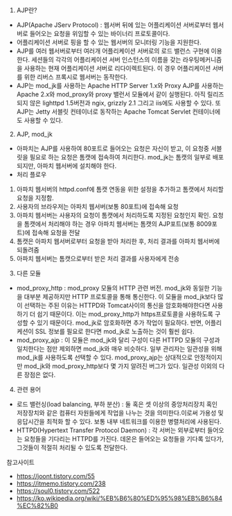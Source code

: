 1. AJP란?
- AJP(Apache JServ Protocol) : 웹서버 뒤에 있는 어플리케이션 서버로부터 웹서버로 들어오는 요청을 위임할 수 있는 바이너리 프로토콜이다.
- 어플리케이션 서버로 핑을 할 수 있는 웹서버의 모니터링 기능을 지원한다.
- AJP를 여러 웹서버로부터 여러개 어플리케이션 서버로의 로드 밸런스 구현에 이용한다. 세션들의 각각의 어플리케이션 서버 인스턴스의 이름을 갖는 라우팅메커니즘을 사용하는 현재 어플리케이션 서버로 리다이렉트된다. 이 경우 어플리케이션 서버를 위한 리버스 프록시로 웹서버는 동작한다.
- AJP는 mod_jk를 사용하는 Apache HTTP Server 1.x와 Proxy AJP를 사용하는 Apache 2.x와 mod_proxy와 proxy 밸런서 모듈에서 같이 실행된다. 아직 릴리즈 되지 않은  lighttpd 1.5버전과 ngix, grizzly 2.1 그리고 iis에도 사용할 수 있다. 또 AJP는 Jetty 서블릿 컨테이너로 동작하는 Apache Tomcat Servlet 컨테이너에도 사용할 수 있다.

2. AJP, mod_jk
- 아파치는 AJP를 사용하여 80포트로 들어오는 요청은 자신이 받고, 이 요청중 서블릿을 필요로 하는 요청은 톰캣에 접속하여 처리한다. mod_jk는 톰캣의 일부로 배포되지만, 아파치 웹서버에 설치해야 한다.
- 처리 플로우
<ol>
  <li>아파치 웹서버의 httpd.conf에 톰캣 연동을 위한 설정을 추가하고 톰캣에서 처리할 요청을 지정함.</li>
  <li>사용자의 브라우저는 아파치 웹서버(보통 80포트)에 접속해 요청</li>
  <li>아파치 웹서버는 사용자의 요청이 톰캣에서 처리하도록 지정된 요청인지 확인. 요청을 톰캣에서 처리해야 하는 경우 아파치 웹서버는 톰캣의 AJP포트(보통 8009포트)에 접속해 요청을 전달</li>
  <li>톰캣은 아파치 웹서버로부터 요청을 받아 처리한 후, 처리 결과를 아파치 웹서버에 되돌려줌</li>
  <li>아파치 웹서버는 톰캣으로부터 받은 처리 결과를 사용자에게 전송</li>
</ol>

3. 다른 모듈
<ul>
  <li>mod_proxy_http : mod_proxy 모듈의 HTTP 관련 버전. mod_jk와 동일한 기능을 대부분 제공하지만 HTTP 프로토콜을 통해 통신한다. 이 모듈을 mod_jk보다 많이 선택하는 주된 이유는 HTTPD와 Tomcat사이의 통신을 암호화해야한다면 사용하기 더 쉽기 때문이다. 이는 mod_proxy_http가 https프로토콜을 사용하도록 구성할 수 있기 때문이다. mod_jk로 암호화하면 추가 작업이 필요하다. 반면, 어플리케션이 SSL 정보를 필요로 한다면 mod_jk로 노출하는 것이 훨씬 쉽다.</li>
  <li>mod_proxy_ajp : 이 모듈은 mod_jk와 달리 구성이 다른 HTTPD 모듈의 구성과 일치한다는 점만 제외하면 mod_jk와 매우 비슷하다. 일부 관리자는 일관성을 위해 mod_jk를 사용하도록 선택할 수 있다. mod_proxy_ajp는 상대적으로 안정적이지만 mod_jk와 mod_proxy_http보다 몇 가지 알려진 버그가 있다. 일관성 이외의 다른 장점은 없다.</li>
</ul>

4. 관련 용어
<ul>
  <li>로드 밸런싱(load balancing, 부하 분산) : 둘 혹은 셋 이상의 중앙처리장치 혹인 저장장치와 같은 컴퓨터 자원들에게 작업을 나누는 것을 의미한다.이로써 가용성 및 응답시간을 최적화 할 수 있다. 보통 내부 네트워크를 이용한 병렬처리에 사용된다.</li>
  <li>HTTPD(Hypertext Transfer Protocol Daemon) : 각 서버는 외부로부터 들어오는 요청들을 기다리는 HTTPD를 가진다. 데몬은 들어오는 요청들을 기다록 있다가, 그것들이 적절히 처리될 수 있도록 전달한다.</li>
</ul>

참고사이트
- https://joont.tistory.com/55
- https://itmemo.tistory.com/238
- https://soul0.tistory.com/522
- https://ko.wikipedia.org/wiki/%EB%B6%80%ED%95%98%EB%B6%84%EC%82%B0
